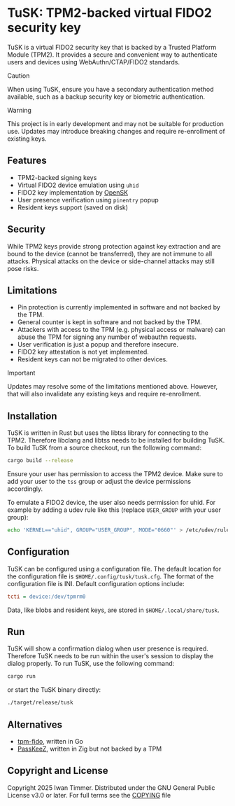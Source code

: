 # TuSK: TPM2-backed virtual FIDO2 security key

TuSK is a virtual FIDO2 security key that is backed by a Trusted Platform Module (TPM2).
It provides a secure and convenient way to authenticate users and devices using WebAuthn/CTAP/FIDO2 standards.

> [!CAUTION]
> When using TuSK, ensure you have a secondary authentication method available, such as a backup security key or biometric authentication.

> [!WARNING]
> This project is in early development and may not be suitable for production use.
> Updates may introduce breaking changes and require re-enrollment of existing keys.

## Features

- TPM2-backed signing keys
- Virtual FIDO2 device emulation using `uhid`
- FIDO2 key implementation by [OpenSK](https://github.com/google/OpenSK)
- User presence verification using `pinentry` popup
- Resident keys support (saved on disk)

## Security

While TPM2 keys provide strong protection against key extraction and are bound to the device (cannot be transferred), they are not immune to all attacks.
Physical attacks on the device or side-channel attacks may still pose risks.

## Limitations

- Pin protection is currently implemented in software and not backed by the TPM.
- General counter is kept in software and not backed by the TPM.
- Attackers with access to the TPM (e.g. physical access or malware) can abuse the TPM for signing any number of webauthn requests.
- User verification is just a popup and therefore insecure.
- FIDO2 key attestation is not yet implemented.
- Resident keys can not be migrated to other devices.

> [!IMPORTANT]
> Updates may resolve some of the limitations mentioned above.
> However, that will also invalidate any existing keys and require re-enrollment.

## Installation

TuSK is written in Rust but uses the libtss library for connecting to the TPM2.
Therefore libclang and libtss needs to be installed for building TuSK.
To build TuSK from a source checkout, run the following command:

```bash
cargo build --release
```

Ensure your user has permission to access the TPM2 device.
Make sure to add your user to the `tss` group or adjust the device permissions accordingly.

To emulate a FIDO2 device, the user also needs permission for uhid.
For example by adding a udev rule like this (replace `USER_GROUP` with your user group):

```bash
echo 'KERNEL=="uhid", GROUP="USER_GROUP", MODE="0660"' > /etc/udev/rules.d/90-uhid.rules
```

## Configuration

TuSK can be configured using a configuration file. The default location for the configuration file is `$HOME/.config/tusk/tusk.cfg`.
The format of the configuration file is INI.
Default configuration options include:

```ini
tcti = device:/dev/tpmrm0
```

Data, like blobs and resident keys, are stored in `$HOME/.local/share/tusk`.

## Run

TuSK will show a confirmation dialog when user presence is required.
Therefore TuSK needs to be run within the user's session to display the dialog properly.
To run TuSK, use the following command:

```bash
cargo run
```

or start the TuSK binary directly:

```bash
./target/release/tusk
```

## Alternatives

- [tpm-fido](https://github.com/psanford/tpm-fido), written in Go
- [PassKeeZ](https://github.com/Zig-Sec/PassKeeZ), written in Zig but not backed by a TPM

## Copyright and License
Copyright 2025 Iwan Timmer.
Distributed under the GNU General Public License v3.0 or later.
For full terms see the [COPYING](COPYING) file

